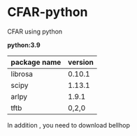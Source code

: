  # CFAR-python
CFAR using python

**python:3.9**

| **package name** | **version** |
|----------------|--------------|
|     librosa    |  0.10.1 |
|     scipy      | 1.13.1  |
|     arlpy      |  1.9.1  |
|     tftb       |  0,2,0  |

In addition , you need to download bellhop

